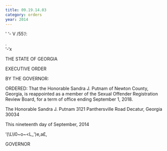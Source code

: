 ```yaml
---
title: 09.19.14.03
category: orders
year: 2014
---
```

  
  

' ‘- V  /55‘/:

. \
‘-‘x

THE STATE OF GEORGIA

EXECUTIVE ORDER

BY THE GOVERNOR:

ORDERED: That the Honorable Sandra J. Putnam of Newton County, Georgia,
is reappointed as a member of the Sexual Offender Registration
Review Board, for a term of office ending September 1, 2018.

The Honorable Sandra J. Putnam
3121 Panthersville Road
Decatur, Georgia 30034

This nineteenth day of September, 2014

‘(\L\I0~o~\<L_')e,a£,

GOVERNOR


